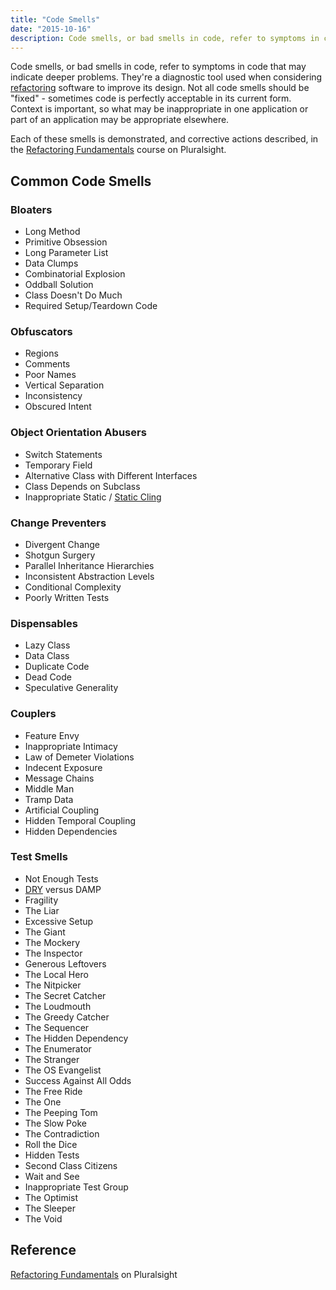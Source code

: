 ```yaml
---
title: "Code Smells"
date: "2015-10-16"
description: Code smells, or bad smells in code, refer to symptoms in code that may indicate deeper problems.
---
```


Code smells, or bad smells in code, refer to symptoms in code that may indicate deeper problems. They're a diagnostic tool used when considering [refactoring](/refactoring/) software to improve its design. Not all code smells should be "fixed" - sometimes code is perfectly acceptable in its current form. Context is important, so what may be inappropriate in one application or part of an application may be appropriate elsewhere.

Each of these smells is demonstrated, and corrective actions described, in the [Refactoring Fundamentals](https://www.pluralsight.com/courses/refactoring-fundamentals) course on Pluralsight.

## Common Code Smells

### Bloaters

- Long Method
- Primitive Obsession
- Long Parameter List
- Data Clumps
- Combinatorial Explosion
- Oddball Solution
- Class Doesn't Do Much
- Required Setup/Teardown Code

### Obfuscators

- Regions
- Comments
- Poor Names
- Vertical Separation
- Inconsistency
- Obscured Intent

### Object Orientation Abusers

- Switch Statements
- Temporary Field
- Alternative Class with Different Interfaces
- Class Depends on Subclass
- Inappropriate Static / [Static Cling](/static-cling/)

### Change Preventers

- Divergent Change
- Shotgun Surgery
- Parallel Inheritance Hierarchies
- Inconsistent Abstraction Levels
- Conditional Complexity
- Poorly Written Tests

### Dispensables

- Lazy Class
- Data Class
- Duplicate Code
- Dead Code
- Speculative Generality

### Couplers

- Feature Envy
- Inappropriate Intimacy
- Law of Demeter Violations
- Indecent Exposure
- Message Chains
- Middle Man
- Tramp Data
- Artificial Coupling
- Hidden Temporal Coupling
- Hidden Dependencies

### Test Smells

- Not Enough Tests
- [DRY](/don-t-repeat-yourself/) versus DAMP
- Fragility
- The Liar
- Excessive Setup
- The Giant
- The Mockery
- The Inspector
- Generous Leftovers
- The Local Hero
- The Nitpicker
- The Secret Catcher
- The Loudmouth
- The Greedy Catcher
- The Sequencer
- The Hidden Dependency
- The Enumerator
- The Stranger
- The OS Evangelist
- Success Against All Odds
- The Free Ride
- The One
- The Peeping Tom
- The Slow Poke
- The Contradiction
- Roll the Dice
- Hidden Tests
- Second Class Citizens
- Wait and See
- Inappropriate Test Group
- The Optimist
- The Sleeper
- The Void

## Reference

[Refactoring Fundamentals](http://www.pluralsight.com/courses/refactoring-fundamentals) on Pluralsight
